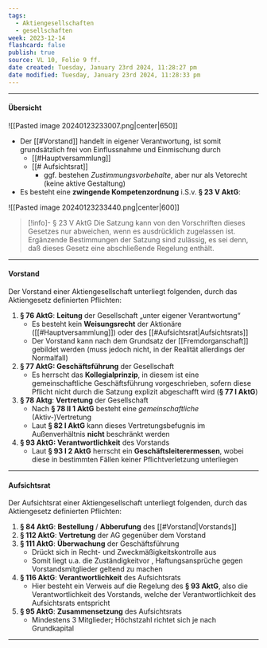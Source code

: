 ```yaml
---
tags:
  - Aktiengesellschaften
  - gesellschaften
week: 2023-12-14
flashcard: false
publish: true
source: VL 10, Folie 9 ff.
date created: Tuesday, January 23rd 2024, 11:28:27 pm
date modified: Tuesday, January 23rd 2024, 11:28:33 pm
---
```

***
#### Übersicht

![[Pasted image 20240123233007.png|center|650]]

- Der [[#Vorstand]] handelt in eigener Verantwortung, ist somit grundsätzlich frei von Einflussnahme und Einmischung durch
	- [[#Hauptversammlung]]
	- [[# Aufsichtsrat]]
		- ggf. bestehen *Zustimmungsvorbehalte*, aber nur als Vetorecht (keine aktive Gestaltung)
- Es besteht eine **zwingende Kompetenzordnung** i.S.v. **§ 23 V AktG**:

![[Pasted image 20240123233440.png|center|600]]

> [!info]- § 23 V AktG 
> Die Satzung kann von den Vorschriften dieses Gesetzes nur abweichen, wenn es ausdrücklich zugelassen ist. Ergänzende Bestimmungen der Satzung sind zulässig, es sei denn, daß dieses Gesetz eine abschließende Regelung enthält.

***
#### Vorstand

Der Vorstand einer Aktiengesellschaft unterliegt folgenden, durch das Aktiengesetz definierten Pflichten:

1. **§ 76 AktG**: **Leitung** der Gesellschaft „unter eigener Verantwortung“
	- Es besteht kein **Weisungsrecht** der Aktionäre ([[#Hauptversammlung]]) oder des [[#Aufsichtsrat|Aufsichtsrats]]
	- Der Vorstand kann nach dem Grundsatz der [[Fremdorganschaft]] gebildet werden (muss jedoch nicht, in der Realität allerdings der Normalfall) 
2. **§ 77 AktG: Geschäftsführung** der Gesellschaft
	- Es herrscht das **Kollegialprinzip**, in diesem ist eine gemeinschaftliche Geschäftsführung vorgeschrieben, sofern diese Pflicht nicht durch die Satzung explizit abgeschafft wird (**§ 77 I AktG**)
3. **§ 78 Aktg**: **Vertretung** der Gesellschaft
	- Nach **§ 78 II 1 AktG** besteht eine *gemeinschaftliche* (Aktiv-)Vertretung
	- Laut **§ 82 I AktG** kann dieses Vertretungsbefugnis im Außenverhältnis **nicht** beschränkt werden
4. **§ 93 AktG: Verantwortlichkeit** des Vorstands
	- Laut **§ 93 I 2 AktG** herrscht ein **Geschäftsleiterermessen**, wobei diese in bestimmten Fällen keiner Pflichtverletzung unterliegen

***
#### Aufsichtsrat

Der Aufsichtsrat einer Aktiengesellschaft unterliegt folgenden, durch das Aktiengesetz definierten Pflichten:

1. **§ 84 AktG**: **Bestellung** / **Abberufung** des [[#Vorstand|Vorstands]]
2. **§ 112 AktG**: **Vertretung** der AG gegenüber dem Vorstand
3. **§ 111 AktG**: **Überwachung** der Geschäftsführung
	- Drückt sich in Recht- und Zweckmäßigkeitskontrolle aus
	- Somit liegt u.a. die Zuständigkeitvor , Haftungsansprüche gegen Vorstandsmitglieder geltend zu machen
4. **§ 116 AktG**: **Verantwortlichkeit** des Aufsichtsrats
	- Hier besteht ein Verweis auf die Regelung des **§ 93 AktG**, also die Verantwortlichkeit des Vorstands, welche der Verantwortlichkeit des Aufsichtsrats entspricht
5. **§ 95 AktG**: **Zusammensetzung** des Aufsichtsrats
	- Mindestens 3 Mitglieder; Höchstzahl richtet sich je nach Grundkapital

***
